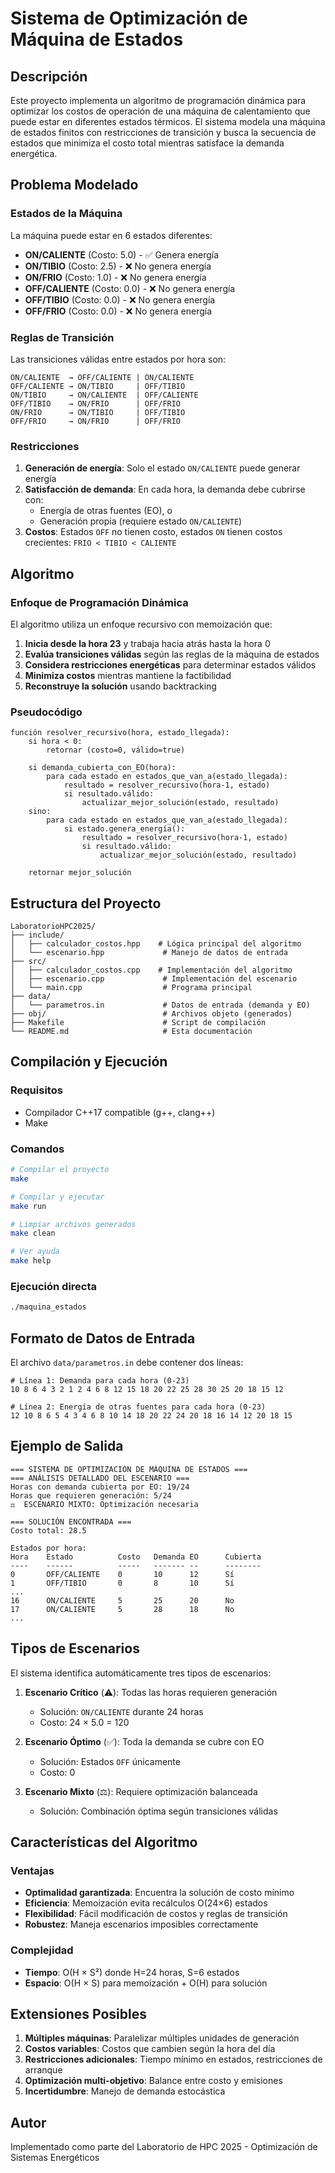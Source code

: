 # Sistema de Optimización de Máquina de Estados

## Descripción

Este proyecto implementa un algoritmo de programación dinámica para optimizar los costos de operación de una máquina de calentamiento que puede estar en diferentes estados térmicos. El sistema modela una máquina de estados finitos con restricciones de transición y busca la secuencia de estados que minimiza el costo total mientras satisface la demanda energética.

## Problema Modelado

### Estados de la Máquina

La máquina puede estar en 6 estados diferentes:
- **ON/CALIENTE** (Costo: 5.0) - ✅ Genera energía
- **ON/TIBIO** (Costo: 2.5) - ❌ No genera energía  
- **ON/FRIO** (Costo: 1.0) - ❌ No genera energía
- **OFF/CALIENTE** (Costo: 0.0) - ❌ No genera energía
- **OFF/TIBIO** (Costo: 0.0) - ❌ No genera energía
- **OFF/FRIO** (Costo: 0.0) - ❌ No genera energía

### Reglas de Transición

Las transiciones válidas entre estados por hora son:

```
ON/CALIENTE  → OFF/CALIENTE | ON/CALIENTE
OFF/CALIENTE → ON/TIBIO     | OFF/TIBIO
ON/TIBIO     → ON/CALIENTE  | OFF/CALIENTE
OFF/TIBIO    → ON/FRIO      | OFF/FRIO
ON/FRIO      → ON/TIBIO     | OFF/TIBIO
OFF/FRIO     → ON/FRIO      | OFF/FRIO
```

### Restricciones

1. **Generación de energía**: Solo el estado `ON/CALIENTE` puede generar energía
2. **Satisfacción de demanda**: En cada hora, la demanda debe cubrirse con:
   - Energía de otras fuentes (EO), o
   - Generación propia (requiere estado `ON/CALIENTE`)
3. **Costos**: Estados `OFF` no tienen costo, estados `ON` tienen costos crecientes: `FRIO < TIBIO < CALIENTE`

## Algoritmo

### Enfoque de Programación Dinámica

El algoritmo utiliza un enfoque recursivo con memoización que:

1. **Inicia desde la hora 23** y trabaja hacia atrás hasta la hora 0
2. **Evalúa transiciones válidas** según las reglas de la máquina de estados
3. **Considera restricciones energéticas** para determinar estados válidos
4. **Minimiza costos** mientras mantiene la factibilidad
5. **Reconstruye la solución** usando backtracking

### Pseudocódigo

```
función resolver_recursivo(hora, estado_llegada):
    si hora < 0:
        retornar (costo=0, válido=true)
    
    si demanda_cubierta_con_EO(hora):
        para cada estado en estados_que_van_a(estado_llegada):
            resultado = resolver_recursivo(hora-1, estado)
            si resultado.válido:
                actualizar_mejor_solución(estado, resultado)
    sino:
        para cada estado en estados_que_van_a(estado_llegada):
            si estado.genera_energía():
                resultado = resolver_recursivo(hora-1, estado)
                si resultado.válido:
                    actualizar_mejor_solución(estado, resultado)
    
    retornar mejor_solución
```

## Estructura del Proyecto

```
LaboratorioHPC2025/
├── include/
│   ├── calculador_costos.hpp    # Lógica principal del algoritmo
│   └── escenario.hpp             # Manejo de datos de entrada
├── src/
│   ├── calculador_costos.cpp    # Implementación del algoritmo
│   ├── escenario.cpp             # Implementación del escenario
│   └── main.cpp                  # Programa principal
├── data/
│   └── parametros.in             # Datos de entrada (demanda y EO)
├── obj/                          # Archivos objeto (generados)
├── Makefile                      # Script de compilación
└── README.md                     # Esta documentación
```

## Compilación y Ejecución

### Requisitos
- Compilador C++17 compatible (g++, clang++)
- Make

### Comandos

```bash
# Compilar el proyecto
make

# Compilar y ejecutar
make run

# Limpiar archivos generados
make clean

# Ver ayuda
make help
```

### Ejecución directa
```bash
./maquina_estados
```

## Formato de Datos de Entrada

El archivo `data/parametros.in` debe contener dos líneas:

```
# Línea 1: Demanda para cada hora (0-23)
10 8 6 4 3 2 1 2 4 6 8 12 15 18 20 22 25 28 30 25 20 18 15 12

# Línea 2: Energía de otras fuentes para cada hora (0-23)  
12 10 8 6 5 4 3 4 6 8 10 14 18 20 22 24 20 18 16 14 12 20 18 15
```

## Ejemplo de Salida

```
=== SISTEMA DE OPTIMIZACIÓN DE MÁQUINA DE ESTADOS ===
=== ANÁLISIS DETALLADO DEL ESCENARIO ===
Horas con demanda cubierta por EO: 19/24
Horas que requieren generación: 5/24
⚖️  ESCENARIO MIXTO: Optimización necesaria

=== SOLUCIÓN ENCONTRADA ===
Costo total: 28.5

Estados por hora:
Hora    Estado          Costo   Demanda EO      Cubierta
----    ------          -----   ------- --      --------
0       OFF/CALIENTE    0       10      12      Sí
1       OFF/TIBIO       0       8       10      Sí
...
16      ON/CALIENTE     5       25      20      No
17      ON/CALIENTE     5       28      18      No
...
```

## Tipos de Escenarios

El sistema identifica automáticamente tres tipos de escenarios:

1. **Escenario Crítico** (⚠️): Todas las horas requieren generación
   - Solución: `ON/CALIENTE` durante 24 horas
   - Costo: 24 × 5.0 = 120

2. **Escenario Óptimo** (✅): Toda la demanda se cubre con EO  
   - Solución: Estados `OFF` únicamente
   - Costo: 0

3. **Escenario Mixto** (⚖️): Requiere optimización balanceada
   - Solución: Combinación óptima según transiciones válidas

## Características del Algoritmo

### Ventajas
- **Optimalidad garantizada**: Encuentra la solución de costo mínimo
- **Eficiencia**: Memoización evita recálculos O(24×6) estados
- **Flexibilidad**: Fácil modificación de costos y reglas de transición
- **Robustez**: Maneja escenarios imposibles correctamente

### Complejidad
- **Tiempo**: O(H × S²) donde H=24 horas, S=6 estados
- **Espacio**: O(H × S) para memoización + O(H) para solución

## Extensiones Posibles

1. **Múltiples máquinas**: Paralelizar múltiples unidades de generación
2. **Costos variables**: Costos que cambien según la hora del día  
3. **Restricciones adicionales**: Tiempo mínimo en estados, restricciones de arranque
4. **Optimización multi-objetivo**: Balance entre costo y emisiones
5. **Incertidumbre**: Manejo de demanda estocástica

## Autor

Implementado como parte del Laboratorio de HPC 2025 - Optimización de Sistemas Energéticos 